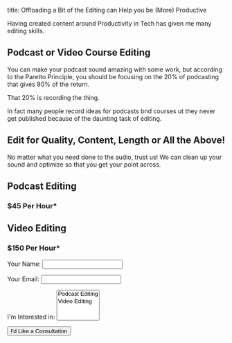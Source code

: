 title: Offloading a Bit of the Editing can Help you be (More) Productive

Having created content around Productivity in Tech has given me many editing
skills.

## Podcast or Video Course Editing
You can make your podcast sound amazing with some work, but according to the
Paretto Principle, you should be focusing on the 20% of podcasting that gives
80% of the return. 

That 20% is recording the thing. 

In fact many people record ideas for podcasts bnd courses ut they never get published
because of the daunting task of editing. 


## Edit for Quality, Content, Length or All the Above!
No matter what you need done to the audio, trust us! We can clean up your sound
and optimize so that you get your point across. 

<div class="row justify-content-around">
<div class="card border-0 col-lg-5">
<h2 class="card-title border-bottom">Podcast Editing</h2>
<div class="card-body row">
<i class="fas fa-microphone-alt fa-9x"></i>
<h3 class="mt-2">$45 Per Hour*</h3>
</div>
</div>

<div class="card border-0 col-lg-5">
<h2 class="card-title border-bottom">Video Editing</h2>
<div class="card-body">
<i class="fas fa-file-video fa-9x"></i>
<h3 class="mt-2">$150 Per Hour*</h3>
</div>
</div>
</div>

<form name="contact" method="POST" data-netlify="true">
  <p>
    <label>Your Name: <input type="text" name="name" /></label>   
  </p>
  <p>
    <label>Your Email: <input type="email" name="email" /></label>
  </p>
  <p>
	<label>I'm Interested in: <select name="editing_type[]" multiple>
	      <option value="Podcast">Podcast Editing</option>
      <option value="Video Editing">Video Editing</option>
    </select></label>
  </p>
  <p>
<button type="submit" class="btn btn-success mt-3">I'd Like a Consultation</button> 
  </p>
</form>


